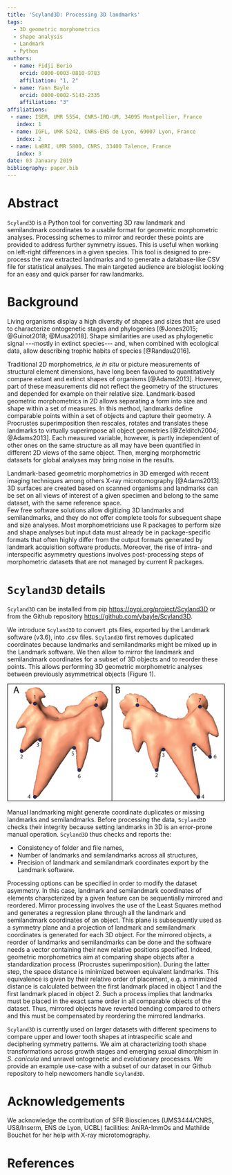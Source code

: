 ```yaml
---
title: 'Scyland3D: Processing 3D landmarks'
tags:
  - 3D geometric morphometrics
  - shape analysis
  - Landmark
  - Python
authors:
  - name: Fidji Berio
    orcid: 0000-0003-0810-9783
    affiliation: "1, 2"
  - name: Yann Bayle
    orcid: 0000-0002-5143-2335
    affiliation: "3"
affiliations:
 - name: ISEM, UMR 5554, CNRS-IRD-UM, 34095 Montpellier, France
   index: 1
 - name: IGFL, UMR 5242, CNRS-ENS de Lyon, 69007 Lyon, France
   index: 2
 - name: LaBRI, UMR 5800, CNRS, 33400 Talence, France
   index: 3
date: 03 January 2019
bibliography: paper.bib
---
```


# Abstract

``Scyland3D`` is a Python tool for converting 3D raw landmark and semilandmark coordinates to a usable format for geometric morphometric analyses.
Processing schemes to mirror and reorder these points are provided to address further symmetry issues.
This is useful when working on left-right differences in a given species. 
This tool is designed to pre-process the raw extracted landmarks and to generate a database-like CSV file for statistical analyses.
The main targeted audience are biologist looking for an easy and quick parser for raw landmarks.

# Background

Living organisms display a high diversity of shapes and sizes that are used to characterize ontogenetic stages and phylogenies [@Jones2015; @Guinot2018; @Musa2018].
Shape similarities are used as phylogenetic signal ---mostly in extinct species--- and, when combined with ecological data, allow describing trophic habits of species [@Randau2016].

Traditional 2D morphometrics, _ie in situ_ or picture measurements of structural element dimensions, have long been favoured to quantitatively compare extant and extinct shapes of organisms [@Adams2013].
However, part of these measurements did not reflect the geometry of the structures and depended for example on their relative size.
Landmark-based geometric morphometrics in 2D allows separating a form into size and shape within a set of measures.
In this method, landmarks define comparable points within a set of objects and capture their geometry.
A Procrustes superimposition then rescales, rotates and translates these landmarks to virtually superimpose all object geometries [@Zelditch2004; @Adams2013]. 
Each measured variable, however, is partly independent of other ones on the same structure as all may have been quantified in different 2D views of the same object.
Then, merging morphometric datasets for global analyses may bring noise in the results.

Landmark-based geometric morphometrics in 3D emerged with recent imaging techniques among others X-ray microtomography [@Adams2013]. 
3D surfaces are created based on scanned organisms and landmarks can be set on all views of interest of a given specimen and belong to the same dataset, with the same reference space.   
Few free software solutions allow digitizing 3D landmarks and semilandmarks, and they do not offer complete tools for subsequent shape and size analyses.
Most morphometricians use R packages to perform size and shape analyses but input data must already be in package-specific formats that often highly differ from the output formats generated by landmark acquisition software products.
Moreover, the rise of intra- and interspecific asymmetry questions involves post-processing steps of morphometric datasets that are not managed by current R packages.

# ``Scyland3D`` details

``Scyland3D`` can be installed from pip https://pypi.org/project/Scyland3D or from the Github repository https://github.com/ybayle/Scyland3D.

We introduce ``Scyland3D`` to convert .pts files, exported by the Landmark software (v3.6), into .csv files.
``Scyland3D`` first removes duplicated coordinates because landmarks and semilandmarks might be mixed up in the Landmark software.
We then allow to mirror the landmark and semilandmark coordinates for a subset of 3D objects and to reorder these points.
This allows performing 3D geometric morphometric analyses between previously asymmetrical objects (Figure 1).

![Landmarked small-spotted catshark _Scyliorhinus canicula_ (A) upper tooth and (B) lower tooth. Only landmarks are drawn but semilandmarks can be set between them. Numbers indicate their relative order of setting. Surfaces were generated based on 3D X-ray microtomography scans.](figure1.png)

Manual landmarking might generate coordinate duplicates or missing landmarks and semilandmarks.
Before processing the data, ``Scyland3D`` checks their integrity because setting landmarks in 3D is an error-prone manual operation.
``Scyland3D`` thus checks and reports the:

- Consistency of folder and file names,
- Number of landmarks and semilandmarks across all structures,
- Precision of landmark and semilandmark coordinates export by the Landmark software.

Processing options can be specified in order to modify the dataset asymmetry.
In this case, landmark and semilandmark coordinates of elements characterized by a given feature can be sequentially mirrored and reordered.
Mirror processing involves the use of the Least Squares method and generates a regression plane through all the landmark and semilandmark coordinates of an object.
This plane is subsequently used as a symmetry plane and a projection of landmark and semilandmark coordinates is generated for each 3D object.
For the mirrored objects, a reorder of landmarks and semilandmarks can be done and the software needs a vector containing their new relative positions specified. 
Indeed, geometric morphometrics aim at comparing shape objects after a standardization process (Procrustes superimposition).
During the latter step, the space distance is minimized between equivalent landmarks.
This equivalence is given by their relative order of placement, e.g. a minimized distance is calculated between the first landmark placed in object 1 and the first landmark placed in object 2.
Such a process implies that landmarks must be placed in the exact same order in all comparable objects of the dataset.
Thus, mirrored objects have reverted bending compared to others and this must be compensated by reordering the mirrored landmarks.

``Scyland3D`` is currently used on larger datasets with different specimens to compare upper and lower tooth shapes at intraspecific scale and deciphering symmetry patterns.
We aim at characterizing tooth shape transformations across growth stages and emerging sexual dimorphism in _S. canicula_ and unravel ontogenetic and evolutionary processes.
We provide an example use-case with a subset of our dataset in our Github repository to help newcomers handle ``Scyland3D``.

# Acknowledgements

We acknowledge the contribution of SFR Biosciences (UMS3444/CNRS, US8/Inserm, ENS de Lyon, UCBL) facilities: AniRA-ImmOs and Mathilde Bouchet for her help with X-ray microtomography.

# References
